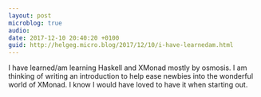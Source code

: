 ```yaml
---
layout: post
microblog: true
audio: 
date: 2017-12-10 20:40:20 +0100
guid: http://helgeg.micro.blog/2017/12/10/i-have-learnedam.html
---
```

I have learned/am learning Haskell and XMonad mostly by osmosis. I am thinking of writing an introduction to help ease newbies into the wonderful world of XMonad. I know I would have loved to have it when starting out. 
